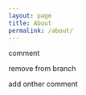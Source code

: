 ```yaml
---
layout: page
title: About
permalink: /about/
---
```

comment

remove from branch

add onther comment

